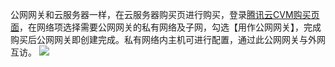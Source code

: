 公网网关和云服务器一样，在云服务器购买页进行购买，登录[腾讯云CVM购买页面](http://manage.qcloud.com/shoppingcart/shop.php?tab=cvm)，在网络项选择需要公网网关的私有网络及子网，勾选【用作公网网关】，完成购买后公网网关即创建完成。私有网络内主机可进行配置，通过此公网网关与外网互访。
![](https://mccdn.qcloud.com/img568e273bc4959.png)
